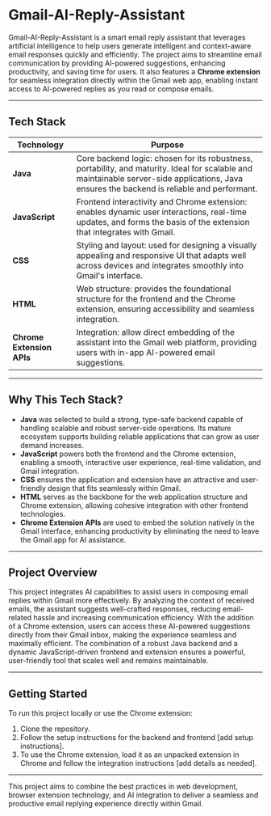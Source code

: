# Gmail-AI-Reply-Assistant

Gmail-AI-Reply-Assistant is a smart email reply assistant that leverages artificial intelligence to help users generate intelligent and context-aware email responses quickly and efficiently. The project aims to streamline email communication by providing AI-powered suggestions, enhancing productivity, and saving time for users. It also features a **Chrome extension** for seamless integration directly within the Gmail web app, enabling instant access to AI-powered replies as you read or compose emails.

---

## Tech Stack

| Technology | Purpose                                                                                   |
|------------|-------------------------------------------------------------------------------------------|
| **Java**   | Core backend logic: chosen for its robustness, portability, and maturity. Ideal for scalable and maintainable server-side applications, Java ensures the backend is reliable and performant. |
| **JavaScript** | Frontend interactivity and Chrome extension: enables dynamic user interactions, real-time updates, and forms the basis of the extension that integrates with Gmail. |
| **CSS**    | Styling and layout: used for designing a visually appealing and responsive UI that adapts well across devices and integrates smoothly into Gmail's interface. |
| **HTML**   | Web structure: provides the foundational structure for the frontend and the Chrome extension, ensuring accessibility and seamless integration. |
| **Chrome Extension APIs** | Integration: allow direct embedding of the assistant into the Gmail web platform, providing users with in-app AI-powered email suggestions. |

---

## Why This Tech Stack?

- **Java** was selected to build a strong, type-safe backend capable of handling scalable and robust server-side operations. Its mature ecosystem supports building reliable applications that can grow as user demand increases.
- **JavaScript** powers both the frontend and the Chrome extension, enabling a smooth, interactive user experience, real-time validation, and Gmail integration.
- **CSS** ensures the application and extension have an attractive and user-friendly design that fits seamlessly within Gmail.
- **HTML** serves as the backbone for the web application structure and Chrome extension, allowing cohesive integration with other frontend technologies.
- **Chrome Extension APIs** are used to embed the solution natively in the Gmail interface, enhancing productivity by eliminating the need to leave the Gmail app for AI assistance.

---

## Project Overview

This project integrates AI capabilities to assist users in composing email replies within Gmail more effectively. By analyzing the context of received emails, the assistant suggests well-crafted responses, reducing email-related hassle and increasing communication efficiency. With the addition of a Chrome extension, users can access these AI-powered suggestions directly from their Gmail inbox, making the experience seamless and maximally efficient. The combination of a robust Java backend and a dynamic JavaScript-driven frontend and extension ensures a powerful, user-friendly tool that scales well and remains maintainable.

---

## Getting Started

To run this project locally or use the Chrome extension:

1. Clone the repository.
2. Follow the setup instructions for the backend and frontend [add setup instructions].
3. To use the Chrome extension, load it as an unpacked extension in Chrome and follow the integration instructions [add details as needed].

---

This project aims to combine the best practices in web development, browser extension technology, and AI integration to deliver a seamless and productive email replying experience directly within Gmail.
